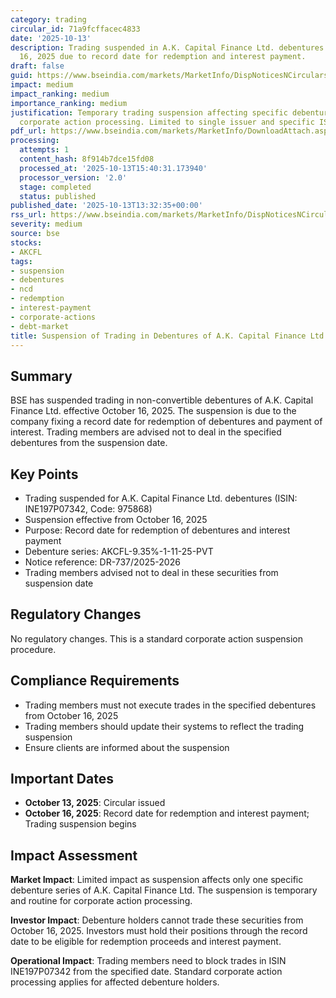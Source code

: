 ```yaml
---
category: trading
circular_id: 71a9fcffacec4833
date: '2025-10-13'
description: Trading suspended in A.K. Capital Finance Ltd. debentures from October
  16, 2025 due to record date for redemption and interest payment.
draft: false
guid: https://www.bseindia.com/markets/MarketInfo/DispNoticesNCirculars.aspx?Noticeid={CC28D817-D0F6-4D0C-9C5F-EAE727FE61EC}&noticeno=20251013-28&dt=10/13/2025&icount=28&totcount=62&flag=0
impact: medium
impact_ranking: medium
importance_ranking: medium
justification: Temporary trading suspension affecting specific debenture holders for
  corporate action processing. Limited to single issuer and specific ISIN.
pdf_url: https://www.bseindia.com/markets/MarketInfo/DownloadAttach.aspx?id=20251013-28&attachedId=
processing:
  attempts: 1
  content_hash: 8f914b7dce15fd08
  processed_at: '2025-10-13T15:40:31.173940'
  processor_version: '2.0'
  stage: completed
  status: published
published_date: '2025-10-13T13:32:35+00:00'
rss_url: https://www.bseindia.com/markets/MarketInfo/DispNoticesNCirculars.aspx?Noticeid={CC28D817-D0F6-4D0C-9C5F-EAE727FE61EC}&noticeno=20251013-28&dt=10/13/2025&icount=28&totcount=62&flag=0
severity: medium
source: bse
stocks:
- AKCFL
tags:
- suspension
- debentures
- ncd
- redemption
- interest-payment
- corporate-actions
- debt-market
title: Suspension of Trading in Debentures of A.K. Capital Finance Ltd.
---
```


## Summary

BSE has suspended trading in non-convertible debentures of A.K. Capital Finance Ltd. effective October 16, 2025. The suspension is due to the company fixing a record date for redemption of debentures and payment of interest. Trading members are advised not to deal in the specified debentures from the suspension date.

## Key Points

- Trading suspended for A.K. Capital Finance Ltd. debentures (ISIN: INE197P07342, Code: 975868)
- Suspension effective from October 16, 2025
- Purpose: Record date for redemption of debentures and interest payment
- Debenture series: AKCFL-9.35%-1-11-25-PVT
- Notice reference: DR-737/2025-2026
- Trading members advised not to deal in these securities from suspension date

## Regulatory Changes

No regulatory changes. This is a standard corporate action suspension procedure.

## Compliance Requirements

- Trading members must not execute trades in the specified debentures from October 16, 2025
- Trading members should update their systems to reflect the trading suspension
- Ensure clients are informed about the suspension

## Important Dates

- **October 13, 2025**: Circular issued
- **October 16, 2025**: Record date for redemption and interest payment; Trading suspension begins

## Impact Assessment

**Market Impact**: Limited impact as suspension affects only one specific debenture series of A.K. Capital Finance Ltd. The suspension is temporary and routine for corporate action processing.

**Investor Impact**: Debenture holders cannot trade these securities from October 16, 2025. Investors must hold their positions through the record date to be eligible for redemption proceeds and interest payment.

**Operational Impact**: Trading members need to block trades in ISIN INE197P07342 from the specified date. Standard corporate action processing applies for affected debenture holders.